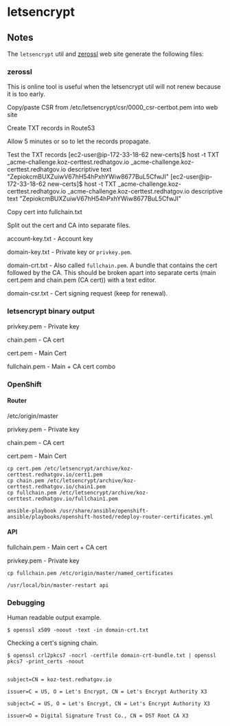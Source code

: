 # letsencrypt

## Notes

The ```letsencrypt``` util and [zerossl](https://zerossl.com/) web site generate the following files:

### zerossl

This is online tool is useful when the letsencrypt util will not renew because it is too early.

Copy/paste CSR from /etc/letsencrypt/csr/0000_csr-certbot.pem into web site

Create TXT records in Route53

Allow 5 minutes or so to let the records propagate.

Test the TXT records
[ec2-user@ip-172-33-18-62 new-certs]$ host -t TXT _acme-challenge.koz-certtest.redhatgov.io
_acme-challenge.koz-certtest.redhatgov.io descriptive text "ZepiokcmBUXZuiwV67hH54hPxhYWiw8677BuL5CfwJI"
[ec2-user@ip-172-33-18-62 new-certs]$ host -t TXT _acme-challenge.koz-certtest.redhatgov.io
_acme-challenge.koz-certtest.redhatgov.io descriptive text "ZepiokcmBUXZuiwV67hH54hPxhYWiw8677BuL5CfwJI"

Copy cert into fullchain.txt

Split out the cert and CA into separate files.



account-key.txt - Account key

domain-key.txt - Private key or ```privkey.pem```.

domain-crt.txt - Also called ```fullchain.pem```. A bundle that contains the cert followed by the CA. This should be broken apart into separate certs (main cert.pem and chain.pem (CA cert)) with a text editor. 

domain-csr.txt - Cert signing request (keep for renewal).

### letsencrypt binary output

privkey.pem - Private key

chain.pem - CA cert

cert.pem - Main Cert

fullchain.pem - Main + CA cert combo

### OpenShift

#### Router

/etc/origin/master

privkey.pem - Private key

chain.pem - CA cert

cert.pem - Main Cert

```
cp cert.pem /etc/letsencrypt/archive/koz-certtest.redhatgov.io/cert1.pem
cp chain.pem /etc/letsencrypt/archive/koz-certtest.redhatgov.io/chain1.pem
cp fullchain.pem /etc/letsencrypt/archive/koz-certtest.redhatgov.io/fullchain1.pem

ansible-playbook /usr/share/ansible/openshift-ansible/playbooks/openshift-hosted/redeploy-router-certificates.yml
```

#### API


fullchain.pem - Main cert + CA cert

privkey.pem   - Private key

```
cp fullchain.pem /etc/origin/master/named_certificates

/usr/local/bin/master-restart api
```

### Debugging

Human readable output example.

```
$ openssl x509 -noout -text -in domain-crt.txt 
```

Checking a cert's signing chain.

```
$ openssl crl2pkcs7 -nocrl -certfile domain-crt-bundle.txt | openssl pkcs7 -print_certs -noout


subject=CN = koz-test.redhatgov.io

issuer=C = US, O = Let's Encrypt, CN = Let's Encrypt Authority X3

subject=C = US, O = Let's Encrypt, CN = Let's Encrypt Authority X3

issuer=O = Digital Signature Trust Co., CN = DST Root CA X3
```
